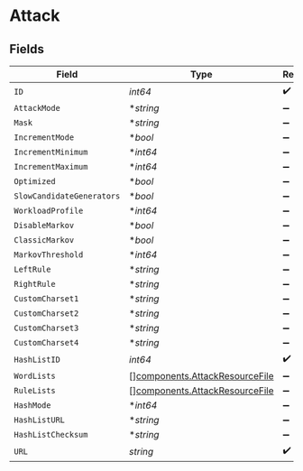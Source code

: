 # Attack


## Fields

| Field                                                                            | Type                                                                             | Required                                                                         | Description                                                                      |
| -------------------------------------------------------------------------------- | -------------------------------------------------------------------------------- | -------------------------------------------------------------------------------- | -------------------------------------------------------------------------------- |
| `ID`                                                                             | *int64*                                                                          | :heavy_check_mark:                                                               | N/A                                                                              |
| `AttackMode`                                                                     | **string*                                                                        | :heavy_minus_sign:                                                               | N/A                                                                              |
| `Mask`                                                                           | **string*                                                                        | :heavy_minus_sign:                                                               | N/A                                                                              |
| `IncrementMode`                                                                  | **bool*                                                                          | :heavy_minus_sign:                                                               | N/A                                                                              |
| `IncrementMinimum`                                                               | **int64*                                                                         | :heavy_minus_sign:                                                               | N/A                                                                              |
| `IncrementMaximum`                                                               | **int64*                                                                         | :heavy_minus_sign:                                                               | N/A                                                                              |
| `Optimized`                                                                      | **bool*                                                                          | :heavy_minus_sign:                                                               | N/A                                                                              |
| `SlowCandidateGenerators`                                                        | **bool*                                                                          | :heavy_minus_sign:                                                               | N/A                                                                              |
| `WorkloadProfile`                                                                | **int64*                                                                         | :heavy_minus_sign:                                                               | N/A                                                                              |
| `DisableMarkov`                                                                  | **bool*                                                                          | :heavy_minus_sign:                                                               | N/A                                                                              |
| `ClassicMarkov`                                                                  | **bool*                                                                          | :heavy_minus_sign:                                                               | N/A                                                                              |
| `MarkovThreshold`                                                                | **int64*                                                                         | :heavy_minus_sign:                                                               | N/A                                                                              |
| `LeftRule`                                                                       | **string*                                                                        | :heavy_minus_sign:                                                               | N/A                                                                              |
| `RightRule`                                                                      | **string*                                                                        | :heavy_minus_sign:                                                               | N/A                                                                              |
| `CustomCharset1`                                                                 | **string*                                                                        | :heavy_minus_sign:                                                               | N/A                                                                              |
| `CustomCharset2`                                                                 | **string*                                                                        | :heavy_minus_sign:                                                               | N/A                                                                              |
| `CustomCharset3`                                                                 | **string*                                                                        | :heavy_minus_sign:                                                               | N/A                                                                              |
| `CustomCharset4`                                                                 | **string*                                                                        | :heavy_minus_sign:                                                               | N/A                                                                              |
| `HashListID`                                                                     | *int64*                                                                          | :heavy_check_mark:                                                               | N/A                                                                              |
| `WordLists`                                                                      | [][components.AttackResourceFile](../../models/components/attackresourcefile.md) | :heavy_minus_sign:                                                               | N/A                                                                              |
| `RuleLists`                                                                      | [][components.AttackResourceFile](../../models/components/attackresourcefile.md) | :heavy_minus_sign:                                                               | N/A                                                                              |
| `HashMode`                                                                       | **int64*                                                                         | :heavy_minus_sign:                                                               | N/A                                                                              |
| `HashListURL`                                                                    | **string*                                                                        | :heavy_minus_sign:                                                               | N/A                                                                              |
| `HashListChecksum`                                                               | **string*                                                                        | :heavy_minus_sign:                                                               | N/A                                                                              |
| `URL`                                                                            | *string*                                                                         | :heavy_check_mark:                                                               | N/A                                                                              |